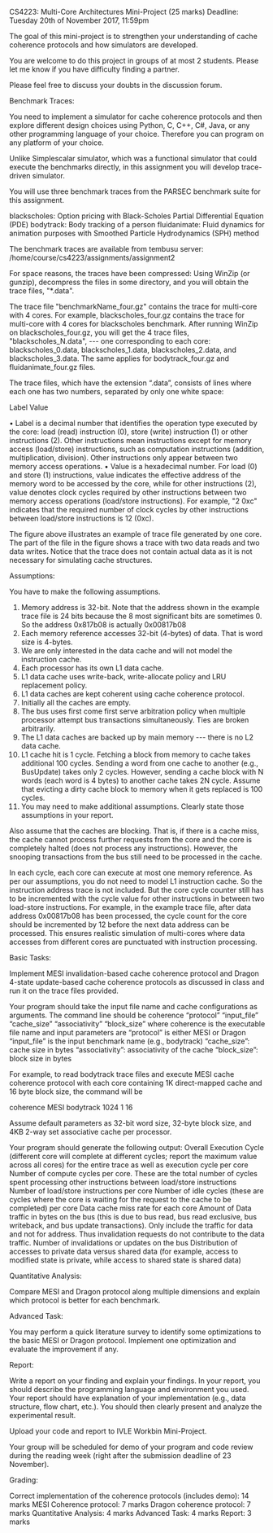 CS4223: Multi-Core Architectures
Mini-Project (25 marks)
Deadline: Tuesday 20th of November 2017, 11:59pm

The goal of this mini-project is to strengthen your understanding of cache coherence protocols and how simulators are developed.

You are welcome to do this project in groups of at most 2 students. Please let me know if you have difficulty finding a partner. 

Please feel free to discuss your doubts in the discussion forum.

Benchmark Traces:

You need to implement a simulator for cache coherence protocols and then explore different design choices using Python, C, C++, C#, Java, or any other programming language of your choice. Therefore you can program on any platform of your choice.

Unlike Simplescalar simulator, which was a functional simulator that could execute the benchmarks directly, in this assignment you will develop trace-driven simulator. 

You will use three benchmark traces from the PARSEC benchmark suite for this assignment.

blackscholes: Option pricing with Black-Scholes Partial Differential Equation (PDE)
bodytrack: Body tracking of a person
fluidanimate: Fluid dynamics for animation purposes with Smoothed Particle Hydrodynamics (SPH) method

The benchmark traces are available from tembusu server:
/home/course/cs4223/assignments/assignment2

For space reasons, the traces have been compressed: Using WinZip (or gunzip), decompress the files in some directory, and you will obtain the trace files, "*.data". 

The trace file "benchmarkName_four.gz" contains the trace for multi-core with 4 cores. For example, blackscholes_four.gz contains the trace for multi-core with 4 cores for blackscholes benchmark. After running WinZip on blackscholes_four.gz, you will get the 4 trace files, "blackscholes_N.data", --- one corresponding to each core: blackscholes_0.data, blackscholes_1.data, blackscholes_2.data, and blackscholes_3.data. The same applies for bodytrack_four.gz and fluidanimate_four.gz files.

The trace files, which have the extension “.data”, consists of lines where each one has two numbers, separated by only one white space:

Label     Value

• Label is a decimal number that identifies the operation type executed by the core: load (read) instruction (0), store (write) instruction (1) or other instructions (2). Other instructions mean instructions except for memory access (load/store) instructions, such as computation instructions (addition, multiplication, division). Other instructions only appear between two memory access operations.
• Value is a hexadecimal number. For load (0) and store (1) instructions, value indicates the effective address of the memory word to be accessed by the core, while for other instructions (2), value denotes clock cycles required by other instructions between two memory access operations (load/store instructions). For example, "2 0xc" indicates that the required number of clock cycles by other instructions between load/store instructions is 12 (0xc).

	

The figure above illustrates an example of trace file generated by one core. The part of the file in the figure shows a trace with two data reads and two data writes. Notice that the trace does not contain actual data as it is not necessary for simulating cache structures.

Assumptions:

You have to make the following assumptions.

1. Memory address is 32-bit. Note that the address shown in the example trace file is 24 bits because the 8 most significant bits are sometimes 0. So the address 0x817b08 is actually 0x00817b08
2. Each memory reference accesses 32-bit (4-bytes) of data. That is word size is 4-bytes.
3. We are only interested in the data cache and will not model the instruction cache.
4. Each processor has its own L1 data cache.
5. L1 data cache uses write-back, write-allocate policy and LRU replacement policy.
6. L1 data caches are kept coherent using cache coherence protocol.
7. Initially all the caches are empty.
8. The bus uses first come first serve arbitration policy when multiple processor attempt bus transactions simultaneously. Ties are broken arbitrarily. 
9. The L1 data caches are backed up by main memory --- there is no L2 data cache.
10. L1 cache hit is 1 cycle. Fetching a block from memory to cache takes additional 100 cycles. Sending a word from one cache to another (e.g., BusUpdate) takes only 2 cycles. However, sending a cache block with N words (each word is 4 bytes) to another cache takes 2N cycle. Assume that evicting a dirty cache block to memory when it gets replaced is 100 cycles.
11. You may need to make additional assumptions. Clearly state those assumptions in your report.

Also assume that the caches are blocking. That is, if there is a cache miss, the cache cannot process further requests from the core and the core is completely halted (does not process any instructions). However, the snooping transactions from the bus still need to be processed in the cache.

In each cycle, each core can execute at most one memory reference. As per our assumptions, you do not need to model L1 instruction cache. So the instruction address trace is not included. But the core cycle counter still has to be incremented with the cycle value for other instructions in between two load-store instructions. For example, in the example trace file, after data address 0x00817b08 has been processed, the cycle count for the core should be incremented by 12 before the next data address can be processed. This ensures realistic simulation of multi-cores where data accesses from different cores are punctuated with instruction processing. 

Basic Tasks:

Implement MESI invalidation-based cache coherence protocol and Dragon 4-state update-based cache coherence protocols as discussed in class and run it on the trace files provided. 

Your program should take the input file name and cache configurations as arguments. The command line should be
coherence “protocol” “input_file” “cache_size” “associativity” “block_size” 
where coherence is the executable file name and input parameters are
“protocol” is either MESI or Dragon
“input_file” is the input benchmark name (e.g., bodytrack)
 “cache_size”: cache size in bytes
“associativity”: associativity of the cache
“block_size”: block size in bytes

For example, to read bodytrack trace files and execute MESI cache coherence protocol with each core containing 1K direct-mapped cache and 16 byte block size, the command will be

coherence MESI bodytrack 1024 1 16 

Assume default parameters as 32-bit word size, 32-byte block size, and 4KB 2-way set associative cache per processor.



Your program should generate the following output:
Overall Execution Cycle (different core will complete at different cycles; report the maximum value across all cores) for the entire trace as well as execution cycle per core
Number of compute cycles per core. These are the total number of cycles spent processing other instructions between load/store instructions
Number of load/store instructions per core
Number of idle cycles (these are cycles where the core is waiting for the request to the cache to be completed) per core
Data cache miss rate for each core
Amount of Data traffic in bytes on the bus (this is due to bus read, bus read exclusive, bus writeback, and bus update transactions). Only include the traffic for data and not for address. Thus invalidation requests do not contribute to the data traffic.
Number of invalidations or updates on the bus
Distribution of accesses to private data versus shared data (for example, access to modified state is private, while access to shared state is shared data)

Quantitative Analysis:

Compare MESI and Dragon protocol along multiple dimensions and explain which protocol is better for each benchmark.

Advanced Task:

You may perform a quick literature survey to identify some optimizations to the basic MESI or Dragon protocol. Implement one optimization and evaluate the improvement if any.

Report:

Write a report on your finding and explain your findings. 
In your report, you should describe the programming language and environment you used. Your report should have explanation of your implementation (e.g., data structure, flow chart, etc.). You should then clearly present and analyze the experimental result.

Upload your code and report to IVLE Workbin Mini-Project.

Your group will be scheduled for demo of your program and code review during the reading week (right after the submission deadline of 23 November). 

Grading:

Correct implementation of the coherence protocols (includes demo): 14 marks
MESI Coherence protocol: 7 marks
Dragon coherence protocol: 7 marks
Quantitative Analysis: 4 marks
Advanced Task: 4 marks
Report: 3 marks
